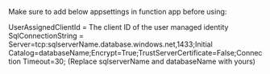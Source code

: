 Make sure to add below appsettings in function app before using:

UserAssignedClientId = The client ID of the user managed identity
SqlConnectionString = Server=tcp:sqlserverName.database.windows.net,1433;Initial Catalog=databaseName;Encrypt=True;TrustServerCertificate=False;Connection Timeout=30;
(Replace sqlserverName and databaseName with yours)

